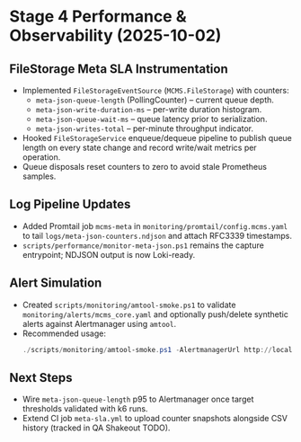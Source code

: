 # Stage 4 Performance & Observability (2025-10-02)

## FileStorage Meta SLA Instrumentation
- Implemented `FileStorageEventSource` (`MCMS.FileStorage`) with counters:
  - `meta-json-queue-length` (PollingCounter) – current queue depth.
  - `meta-json-write-duration-ms` – per-write duration histogram.
  - `meta-json-queue-wait-ms` – queue latency prior to serialization.
  - `meta-json-writes-total` – per-minute throughput indicator.
- Hooked `FileStorageService` enqueue/dequeue pipeline to publish queue length on every state change and record write/wait metrics per operation.
- Queue disposals reset counters to zero to avoid stale Prometheus samples.

## Log Pipeline Updates
- Added Promtail job `mcms-meta` in `monitoring/promtail/config.mcms.yaml` to tail `logs/meta-json-counters.ndjson` and attach RFC3339 timestamps.
- `scripts/performance/monitor-meta-json.ps1` remains the capture entrypoint; NDJSON output is now Loki-ready.

## Alert Simulation
- Created `scripts/monitoring/amtool-smoke.ps1` to validate `monitoring/alerts/mcms_core.yaml` and optionally push/delete synthetic alerts against Alertmanager using `amtool`.
- Recommended usage:
  ```powershell
  ./scripts/monitoring/amtool-smoke.ps1 -AlertmanagerUrl http://localhost:9093
  ```

## Next Steps
- Wire `meta-json-queue-length` p95 to Alertmanager once target thresholds validated with k6 runs.
- Extend CI job `meta-sla.yml` to upload counter snapshots alongside CSV history (tracked in QA Shakeout TODO).
